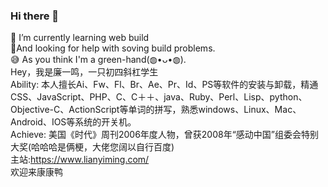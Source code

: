 ### Hi there 👋

<!--
**LianYiMing/LianYiMing** is a ✨ _special_ ✨ repository because its `README.md` (this file) appears on your GitHub profile.

Here are some ideas to get you started:

- 🔭 I’m currently working on ...
- 🌱 I’m currently learning ...
- 👯 I’m looking to collaborate on ...
- 🤔 I’m looking for help with ...
- 💬 Ask me about ...
- 📫 How to reach me: ...
- 😄 Pronouns: ...
- ⚡ Fun fact: ...
-->
 🧐 I’m currently learning web build <br/>
 🔭And looking for help with soving build problems.<br/>
 😅 As you think I'm a green-hand(◍•ᴗ•◍).<br/>
Hey，我是廉一鸣，一只初四斜杠学生<br/>
Ability: 本人擅长Ai、Fw、Fl、Br、Ae、Pr、Id、PS等软件的安装与卸载，精通CSS、JavaScript、PHP、C、C＋＋、java、Ruby、Perl、Lisp、python、Objective-C、ActionScript等单词的拼写，熟悉windows、Linux、Mac、Android、IOS等系统的开关机。<br/>
Achieve: 美国《时代》周刊2006年度人物，曾获2008年“感动中国”组委会特别大奖(哈哈哈是俩梗，大佬您阔以自行百度)<br/>
主站:https://www.lianyiming.com/<br/>
欢迎来康康鸭
